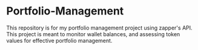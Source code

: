 # Portfolio-Management
This repository is for my portfolio management project using zapper's API. This project is meant to monitor wallet balances, and assessing token values for effective portfolio management.
